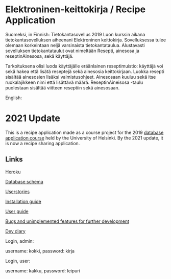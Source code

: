 # Elektroninen-keittokirja / Recipe Application 

Suomeksi, in Finnish:
Tietokantasovellus 2019
Luon kurssin aikana tietokantasovelluksen aiheenani Elektroninen keittokirja.
Sovelluksessa tulee olemaan korkeintaan neljä varsinaista tietokantataulua. Alustavasti sovelluksen tietokantataulut ovat nimeltään Resepti, ainesosa ja reseptinAinesosa, sekä käyttäjä. 

Tarkoituksena olisi luoda käyttäjälle eräänlainen reseptimuistio: käyttäjä voi sekä hakea että lisätä reseptejä sekä ainesosia keittokirjaan. Luokka resepti sisältää ainesosien lisäksi valmistusohjeet. Ainesosaan kuuluu sekä itse ruokalajikkeen nimi että lisättävä määrä. ReseptinAineisosa -taulu puolestaan sisältää viitteen reseptiin sekä ainesosaan. 

English:

# 2021 Update

This is a recipe application made as a course project for the 2019 [database application course](https://materiaalit.github.io/tsoha-19/) held by the University of Helsinki. By the 2021 update, it is now a recipe sharing application. 

## Links

[Heroku](https://tsoha-keittokirja.herokuapp.com/ )

[Database schema](https://github.com/ssuihko/ElektroninenKeittokirja/blob/master/documentation/arkkitehtuuri.md)

[Userstories](https://github.com/ssuihko/ElektroninenKeittokirja/blob/master/documentation/userstories.md)

[Installation guide](https://github.com/ssuihko/ElektroninenKeittokirja/blob/master/documentation/installation.md)

[User guide](https://github.com/ssuihko/ElektroninenKeittokirja/blob/master/documentation/guide.md)

[Bugs and unimplemented features for further development](https://github.com/ssuihko/ElektroninenKeittokirja/blob/master/documentation/toteuttamatta.md)

[Dev diary](https://github.com/ssuihko/ElektroninenKeittokirja/blob/master/documentation/diary.md)

Login, admin: 

username: kokki, 
password: kirja

Login, user:

username: kakku,
password: leipuri
